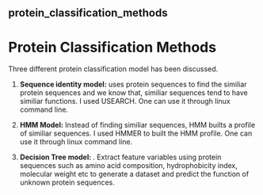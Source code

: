 ## protein_classification_methods
<H1>Protein Classification Methods</H1>

Three different protein classification model has been discussed. 
1. <b>Sequence identity model:</b> uses protein sequences to find the similiar protein sequences and we know that, similiar sequences tend to have similiar functions. I used USEARCH. One can use it through linux command line. 

2. <b> HMM Model:</b> Instead of finding similiar sequences, HMM builts a profile of similiar sequences. I used HMMER to built the HMM profile. One can use it through linux command line. 

3. <b> Decision Tree model: </b>. Extract feature variables using protein sequences such as amino acid composition, hydrophobicity index, molecular weight etc to generate a dataset and predict the function of unknown protein sequences. 
